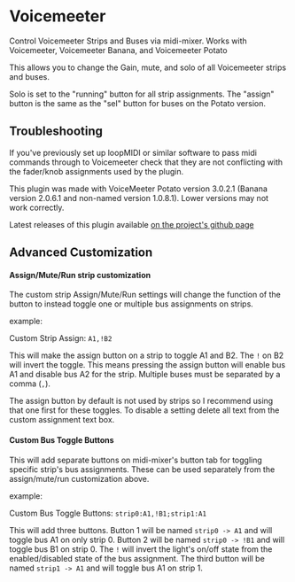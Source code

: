 # Voicemeeter

Control Voicemeeter Strips and Buses via midi-mixer. Works with Voicemeeter, Voicemeeter Banana, and Voicemeeter Potato

This allows you to change the Gain, mute, and solo of all Voicemeeter strips and buses.

Solo is set to the "running" button for all strip assignments. The "assign" button is the same as the "sel" button for buses on the Potato version.

## Troubleshooting
If you've previously set up loopMIDI or similar software to pass midi commands through to Voicemeeter check that they are not conflicting with the fader/knob assignments used by the plugin.

This plugin was made with VoiceMeeter Potato version 3.0.2.1 (Banana version 2.0.6.1 and non-named version 1.0.8.1). Lower versions may not work correctly.


Latest releases of this plugin available [on the project's github page](https://github.com/Jaggernaut555/midi-mixer-voicemeeter/releases/latest)

## Advanced Customization

#### Assign/Mute/Run strip customization

The custom strip Assign/Mute/Run settings will change the function of the button to instead toggle one or multiple bus assignments on strips.

example:

Custom Strip Assign:
`A1,!B2`

This will make the assign button on a strip to toggle A1 and B2. The `!` on B2 will invert the toggle. This means pressing the assign button will enable bus A1 and disable bus A2 for the strip. Multiple buses must be separated by a comma (`,`).

The assign button by default is not used by strips so I recommend using that one first for these toggles. To disable a setting delete all text from the custom assignment text box.

#### Custom Bus Toggle Buttons

This will add separate buttons on midi-mixer's button tab for toggling specific strip's bus assignments. These can be used separately from the assign/mute/run customization above.

example:

Custom Bus Toggle Buttons:
`strip0:A1,!B1;strip1:A1`

This will add three buttons. Button 1 will be named `strip0 -> A1` and will toggle bus A1 on only strip 0. Button 2 will be named `strip0 -> !B1` and will toggle bus B1 on strip 0. The `!` will invert the light's on/off state from the enabled/disabled state of the bus assignment. The third button will be named `strip1 -> A1` and will toggle bus A1 on strip 1.
